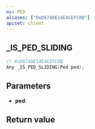 ```yaml
---
ns: PED
aliases: ["0xD6740E14E4CEFC0B"]
apiset: client
---
```

## _IS_PED_SLIDING

```c
// 0xD6740E14E4CEFC0B
Any _IS_PED_SLIDING(Ped ped);
```


## Parameters
* **ped**:

## Return value